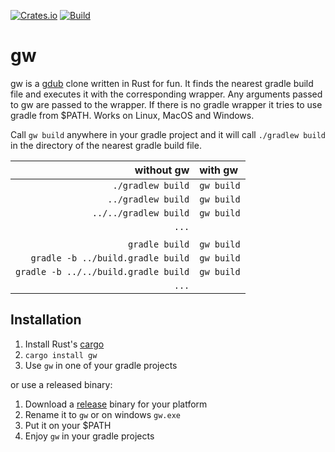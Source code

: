
[![Crates.io](https://img.shields.io/crates/v/gw)](https://crates.io/crates/gw) 
[![Build](https://github.com/normartin/rust-gradlew-locator/workflows/Build/badge.svg)](https://github.com/normartin/rust-gradlew-locator/actions?query=workflow%3ABuild)

# gw
gw is a [gdub](https://github.com/dougborg/gdub) clone written in Rust for fun.
It finds the nearest gradle build file and executes it with the corresponding wrapper.
Any arguments passed to gw are passed to the wrapper.
If there is no gradle wrapper it tries to use gradle from $PATH.
Works on Linux, MacOS and Windows. 

Call ``gw build`` anywhere in your gradle project and it will call `./gradlew build` in the directory of the nearest gradle build file.

| **without gw**                            | **with gw** |    
|                                       ---:|:---         |
|`./gradlew build`                          | `gw build`  |
|`../gradlew build`                         | `gw build`  |
|`../../gradlew build`                      | `gw build`  |
|`...`                                      |             |
|                                           |             |
|`gradle build`                             | `gw build`  |
|`gradle -b ../build.gradle build`          | `gw build`  |
|`gradle -b ../../build.gradle build`       | `gw build`  |
|`...`                                      |             |

## Installation

1. Install Rust's [cargo](https://doc.rust-lang.org/cargo/getting-started/installation.html)
2. ``cargo install gw``
3. Use ``gw`` in one of your gradle projects

or use a released binary:

1. Download a [release](https://github.com/normartin/rust-gradlew-locator/releases) binary for your platform
2. Rename it to ``gw`` or on windows ``gw.exe``
3. Put it on your $PATH
4. Enjoy ``gw`` in your gradle projects
